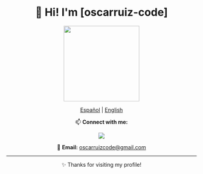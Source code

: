 <div align="center">
  <h1>👋 Hi! I'm [oscarruiz-code]</h1>

  <img src="https://media.giphy.com/media/Cmr1OMJ2FN0B2/giphy.gif" width="200"/>

  <p>
    <a href="#" onclick="showLanguage('es')">Español</a> | 
    <a href="#" onclick="showLanguage('en')">English</a>
  </p>
  
  <p>📫 <strong>Connect with me:</strong></p>
  <p>
    <a href="https://www.linkedin.com/in/%C3%B3scar-ruiz-rosa-78b520245/">
      <img src="https://img.shields.io/badge/LinkedIn-0A66C2?style=flat&logo=linkedin&logoColor=white"/>
     </a>
  </p>
   <p>📧 <strong>Email:</strong> <a href="mailto:oscarruizcode@gmail.com">oscarruizcode@gmail.com</a></p>
  <hr/>
  <p>✨ Thanks for visiting my profile!</p>
</div>
